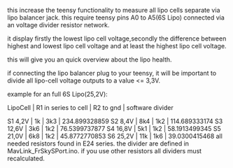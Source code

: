 this increase the teensy functionality to measure all lipo cells separate via lipo balancer jack. this require teensy pins A0 to A5(6S Lipo) connected via an voltage divider resistor network.

it display firstly the lowest lipo cell voltage,secondly the difference between highest and  lowest lipo cell voltage and at least the highest lipo cell voltage.

this will give you an quick overview about the lipo health.

if connecting the lipo balancer plug to your teensy, it will be important to divide all lipo-cell voltage outputs to a value <= 3,3V.

example for an full 6S Lipo(25,2V):

LipoCell | R1 in series to cell | R2 to gnd | software  divider 

S1  4,2V |   1k  |  3k3 |  234.899328859
S2  8,4V |   8k4 |  1k2 |  114.689333174
S3 12,6V |   3k6 |  1k2 |  76.5399737877
S4 16,8V |   5k1 |  1k2 |  58.1913499345
S5 21,0V |   6k8 |  1k2 |  45.8772770853
S6 25,2V |  11k  |  1k6 |  39.0300415468
all needed resistors found in E24 series. the divider are defined in MavLink_FrSkySPort.ino. if you use other resistors all dividers must recalculated. 
